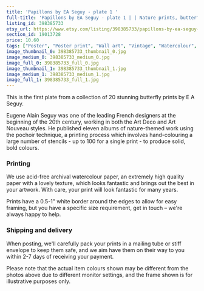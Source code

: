 ```yaml
---
title: 'Papillons by EA Seguy - plate 1 '
full-title: 'Papillons by EA Seguy - plate 1 | | Nature prints, butterfly prints, botany, wall art, room decor, vintage print | High quality print'
listing_id: 398385733
etsy_url: https://www.etsy.com/listing/398385733/papillons-by-ea-seguy-plate-1-nature?utm_source=site&utm_medium=api&utm_campaign=api
section_id: 19013728
price: 10.60
tags: ["Poster", "Poster print", "Wall art", "Vintage", "Watercolour", "Nature", "Botanical art", "Wildlife", "Nature print", "Butterfly print", "Butterfly art", "Butterfly poster", "High quality print", "Papillons"]
image_thumbnail_0: 398385733_thumbnail_0.jpg
image_medium_0: 398385733_medium_0.jpg
image_full_0: 398385733_full_0.jpg
image_thumbnail_1: 398385733_thumbnail_1.jpg
image_medium_1: 398385733_medium_1.jpg
image_full_1: 398385733_full_1.jpg
---
```

This is the first plate from a collection of 20 stunning butterfly prints by E A Seguy.

Eugene Alain Seguy was one of the leading French designers at the beginning of the 20th century, working in both the Art Deco and Art Nouveau styles. He published eleven albums of nature-themed work using the pochoir technique, a printing process which involves hand-colouring a large number of stencils - up to 100 for a single print -  to produce solid, bold colours.

### Printing

We use acid-free archival watercolour paper, an extremely high quality paper with a lovely texture, which looks fantastic and brings out the best in your artwork. With care, your print will look fantastic for many years.

Prints have a 0.5-1&quot; white border around the edges to allow for easy framing, but you have a specific size requirement, get in touch – we&#39;re always happy to help.

### Shipping and delivery

When posting, we&#39;ll carefully pack your prints in a mailing tube or stiff envelope to keep them safe, and we aim have them on their way to you within 2-7 days of receiving your payment.

Please note that the actual item colours shown may be different from the photos above due to different monitor settings, and the frame shown is for illustrative purposes only.
